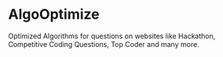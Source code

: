 # AlgoOptimize
Optimized Algorithms for questions on websites like Hackathon, Competitive Coding Questions, Top Coder and many more.
